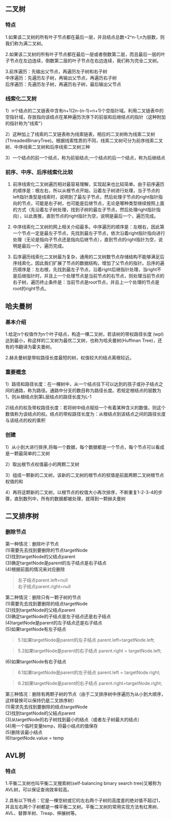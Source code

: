 ## 二叉树
### 特点
1.如果该二叉树的所有叶子节点都在最后一层，并且结点总数=2^n-1,n为层数，则我们称为满二叉树。 

2.如果该二叉树的所有叶子节点都在最后一层或者倒数第二层，而且最后一层的叶子节点在左边连续，倒数第二层的叶子节点在右边连续，我们称为完全二叉树。

3.前序遍历：先输出父节点，再遍历左子树和右子树  
中序遍历：先遍历左子树，再输出父节点，再遍历右子树  
后序遍历：先遍历左子树，再遍历右子树，最后输出父节点

### 线索化二叉树
1）n个结点的二叉链表中含有n+1(2n-(n-1)=n+1)个空指针域。利用二叉链表中的空指针域，存放指向该结点在某种遍历次序下的前驱和后继结点的指针（这种附加的指针称为"线索"） 

2）这种加上了线索的二叉链表称为线索链表，相应的二叉树称为线索二叉树 (ThreadedBinaryTree)。根据线索性质的不同，线索二叉树可分为前序线索二叉树、中序线索二叉树和后序线索二叉树三种

3）一个结点的前一个结点，称为前驱结点;一个结点的后一个结点，称为后继结点

### 前序、中序、后序线索化比较
1. 前序线索化二叉树遍历相对最容易理解，实现起来也比较简单。由于前序遍历的顺序是：根左右，所以从根节点开始，沿着左子树进行处理，当子节点的left指针类型是线索时，说明到了最左子节点，然后处理子节点的right指针指向的节点，可能是右子树，也可能是后继节点，无论是哪种类型继续按照上面的方式（先沿着左子树处理，找到子树的最左子节点，然后处理right指针指向），以此类推，直到节点的right指针为空，说明是最后一个，遍历完成。

2. 中序线索化二叉树的网上相关介绍最多。中序遍历的顺序是：左根右，因此第一个节点一定是最左子节点，先找到最左子节点，依次沿着right指针指向进行处理（无论是指向子节点还是指向后继节点），直到节点的right指针为空，说明是最后一个，遍历完成。

3. 后序遍历线索化二叉树最为复杂，通用的二叉树数节点存储结构不能够满足后序线索化，因此我们扩展了节点的数据结构，增加了父节点的指针。后序的遍历顺序是：左右根，先找到最左子节点，沿着right后继指针处理，当right不是后继指针时，并且上一个处理节点是当前节点的右节点，则处理当前节点的右子树，遍历终止条件是：当前节点是root节点，并且上一个处理的节点是root的right节点。

## 哈夫曼树
### 基本介绍
1.给定n个权值作为n个叶子结点，构造一棵二叉树，若该树的带权路径长度 (wpl)达到最小，称这样的二叉树为最优二叉树，也称为哈夫曼树(Huffman Tree)，还有的书翻译为霍夫曼树。

2.赫夫曼树是带权路径长度最短的树，权值较大的结点离根较近。
### 重要概念
1）路径和路径长度：在一棵树中，从一个结点往下可以达到的孩子或孙子结点之间的通路，称为路径。通路中分支的数目称为路径长度。若规定根结点的层数为1，则从根结点到第L层结点的路径长度为L-1 

2)结点的权及带权路径长度：若将树中结点赋给一个有着某种含义的数值，则这个数值称为该结点的权。结点的带权路径长度为：从根结点到该结点之间的路径长度与该结点的权的乘积

### 创建
1）从小到大进行排序,将每一个数据，每个数据都是一个节点，每个节点可以看成是一颗最简单的二叉树

2）取出根节点权值最小的两颗二叉树

3）组成一颗新的二叉树，该新的二叉树的根节点的杈值是前面两颗二叉树根节点权值的和 

4）再将这颗新的二叉树，以根节点的权值大小再次排序，不断重复1-2-3-4的步骤，直到数列中，所有的数据都被处理，就得到一颗赫夫曼树

## 二叉排序树
### 删除节点
第一种情况：删除叶子节点  
(1)需要先去找到要删除的节点targetNode  
(2)找到targetNode的父结点parent  
(3)确定targetNode是parent的左子结点是右子结点  
(4)根据前面的情况来对应删除
>左子结点parent.left=null  
>右子结点parent.right=null

第二种情況：删除只有一颗子树的节点  
(1)需要先去找到要删除的结点targetNode  
(2)找到targetNode的父结点parent  
(3)确定targetNode的子结点是左子结点还是右子结点  
(4)targetNode是parent的左子结点还是右子结点  
(5)如果targetNode有左子结点  
>5.1如果targetNode是parent的左子结点
>parent.left=targetNode.left;

>5.2如果targetNode是parent的右子结点
>parent.right = targetNode.left;

(6)如果targetNode有右子结点
>6.1如果targetNode是parent的左子结点
parent.left = targetNode.right;

>6.2如果targetNode是parent的右子结点
parent.right=targetNode.right;

第三种情况：删除有两颗子树的节点（由于二叉排序树中序遍历为从小到大顺序，这样替换可以保持仍是二叉排序树）  
(1)需求先去找到要删除的结点targetNode  
(2)找到targetNode的父結点parent  
(3)从targetNode的右子树找到最小的结点（或者左子树最大的结点）  
(4)用一个临时变量temp，将最小结点的值保存  
(5)删除该最小结点  
(6)targetNode.value = temp

## AVL树
### 特点
1.平衡二叉树也叫平衡二叉搜索树(self-balancing binary search tree)又被称为AVL树，可以保证查询效率较高。

2.具有以下特点：它是一棵空树或它的左右两个子树的高度差的绝对值不超过1，并且左右两个子树都是一棵平衡二叉树。平衡二叉树的常用实现方法有红黑树、AVL、替罪羊树、Treap、伸展树等。